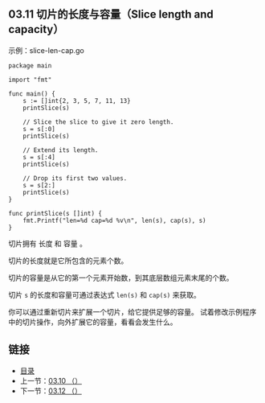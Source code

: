 ## 03.11 切片的长度与容量（Slice length and capacity）

示例：slice-len-cap.go

    package main

    import "fmt"

    func main() {
    	s := []int{2, 3, 5, 7, 11, 13}
    	printSlice(s)

    	// Slice the slice to give it zero length.
    	s = s[:0]
    	printSlice(s)

    	// Extend its length.
    	s = s[:4]
    	printSlice(s)

    	// Drop its first two values.
    	s = s[2:]
    	printSlice(s)
    }

    func printSlice(s []int) {
    	fmt.Printf("len=%d cap=%d %v\n", len(s), cap(s), s)
    }

切片拥有 长度 和 容量 。

切片的长度就是它所包含的元素个数。

切片的容量是从它的第一个元素开始数，到其底层数组元素末尾的个数。

切片 `s` 的长度和容量可通过表达式 `len(s)` 和 `cap(s)` 来获取。

你可以通过重新切片来扩展一个切片，给它提供足够的容量。 试着修改示例程序中的切片操作，向外扩展它的容量，看看会发生什么。

## 链接
* [目录](https://github.com/gnefiy/go-zh/blob/master/tour/directory.md)
* 上一节：[03.10 （）](https://github.com/gnefiy/go-zh/blob/master/tour/03.10.md)
* 下一节：[03.12 （）](https://github.com/gnefiy/go-zh/blob/master/tour/03.12.md)
